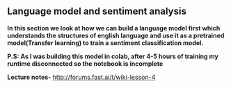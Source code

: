 ## Language model and sentiment analysis

**In this section we look at how we can build a language model first which understands the structures of english language and use it as a pretrained model(Transfer learning) to train a sentiment classification model.**

**P.S: As I was building this model in colab, after 4-5 hours of training my runtime disconnected so the notebook is incomplete**

**Lecture notes-** http://forums.fast.ai/t/wiki-lesson-4
